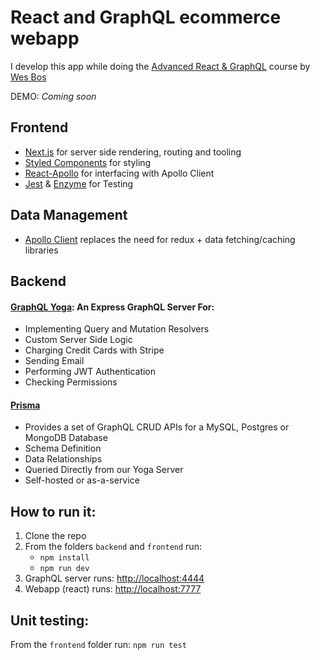 # React and GraphQL ecommerce webapp
I develop this app while doing the [Advanced React & GraphQL](https://AdvancedReact.com) course by [Wes Bos](https://WesBos.com/)

DEMO: *Coming soon*

## Frontend

- [Next.js](https://github.com/zeit/next.js/) for server side rendering, routing and tooling
- [Styled Components](https://www.styled-components.com/) for styling
- [React-Apollo](https://github.com/apollographql/react-apollo) for interfacing with Apollo Client
- [Jest](https://jestjs.io/) & [Enzyme](https://airbnb.io/enzyme/) for Testing

## Data Management

- [Apollo Client](https://www.apollographql.com/docs/react/api/apollo-client.html) replaces the need for redux + data fetching/caching libraries

## Backend

#### [GraphQL Yoga](https://github.com/prisma/graphql-yoga): An Express GraphQL Server For:

- Implementing Query and Mutation Resolvers
- Custom Server Side Logic
- Charging Credit Cards with Stripe
- Sending Email
- Performing JWT Authentication
- Checking Permissions

#### [Prisma](https://www.prisma.io/)

- Provides a set of GraphQL CRUD APIs for a MySQL, Postgres or MongoDB Database
- Schema Definition
- Data Relationships
- Queried Directly from our Yoga Server
- Self-hosted or as-a-service

## How to run it:
1. Clone the repo
2. From the folders `backend` and `frontend` run:
    - `npm install`
    - `npm run dev`
3. GraphQL server runs: [http://localhost:4444](http://localhost:4444)
4. Webapp (react) runs: [http://localhost:7777](http://localhost:7777)

## Unit testing:
From the `frontend` folder run: `npm run test`